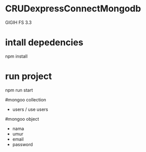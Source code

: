 # CRUDexpressConnectMongodb
GIGIH FS 3.3

# intall depedencies
npm install

# run project
npm run start

#mongoo collection
- users / use users

#mongoo object
- nama
- umur
- email
- password
